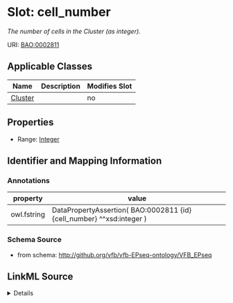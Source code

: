 

# Slot: cell_number


_The number of cells in the Cluster (as integer)._



URI: [BAO:0002811](http://www.bioassayontology.org/bao#BAO_0002811)



<!-- no inheritance hierarchy -->





## Applicable Classes

| Name | Description | Modifies Slot |
| --- | --- | --- |
| [Cluster](Cluster.md) |  |  no  |







## Properties

* Range: [Integer](Integer.md)





## Identifier and Mapping Information





### Annotations

| property | value |
| --- | --- |
| owl.fstring | DataPropertyAssertion( BAO:0002811 {id} {cell_number} ^^xsd:integer ) |



### Schema Source


* from schema: http://github.org/vfb/vfb-EPseq-ontology/VFB_EPseq




## LinkML Source

<details>
```yaml
name: cell_number
annotations:
  owl.fstring:
    tag: owl.fstring
    value: DataPropertyAssertion( BAO:0002811 {id} {cell_number} ^^xsd:integer )
description: The number of cells in the Cluster (as integer).
from_schema: http://github.org/vfb/vfb-EPseq-ontology/VFB_EPseq
rank: 1000
slot_uri: BAO:0002811
alias: cell_number
owner: Cluster
domain_of:
- Cluster
range: integer

```
</details>